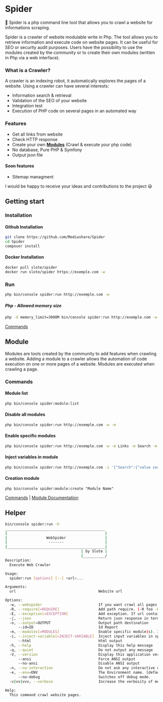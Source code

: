 # Spider
:dizzy: Spider is a php command line tool that allows you to crawl a website for informations scraping.

Spider is a crawler of website modulable write in Php.
The tool allows you to retrieve information and execute code on website pages. It can be useful for SEO or security audit purposes.
Users have the possibility to use the modules created by the community or to create their own modules (written in Php via a web interface).

### What is a Crawler?
A crawler is an indexing robot, it automatically explores the pages of a website.
Using a crawler can have several interests:
- Information search & retrieval
- Validation of the SEO of your website
- Integration test
- Execution of PHP code on several pages in an automated way

### Features
  - Get all links from website
  - Check HTTP response
  - Create your own [**Modules**](src/Modules/) (Crawl & execute your php code)
  - No database, Pure PHP & Symfony
  - Output json file
#### Soon features
  - Sitemap managment

I would be happy to receive your ideas and contributions to the project :smiley:

## Getting start
### Installation
#### Github Installation
```bash
git clone https://github.com/Mediashare/Spider
cd Spider
composer install
```
#### Docker Installation
```bash
docker pull slote/spider
docker run slote/spider https://exemple.com -w
```
### Run
```bash
php bin/console spider:run http://exemple.com -w
```
##### Php - Allowed memory size
```bash
php -d memory_limit=3000M bin/console spider:run http://exemple.com -w # Php memory limit
```
[Commands](src/Command/)
## Module
Modules are tools created by the community to add features when crawling a website.
Adding a module to a crawler allows the automation of code execution on one or more pages of a website. Modules are executed when crawling a page.
### Commands
#### Module list
```bash
php bin/console spider:module:list
```
#### Disable all modules
```bash
php bin/console spider:run http://exemple.com -w -m
```
#### Enable specific modules
```bash
php bin/console spider:run http://exemple.com -w -m Links -m Search -m NewModule
```
#### Inject variables in module
```bash
php bin/console spider:run http://exemple.com -i '{"Search":{"value search"}}' -i '{"Search":{"value search 2"}}'
```
#### Creation module
```
php bin/console spider:module:create "Module Name"
```
[Commands](src/Command/) | [Module Documentation](src/Modules/)

## Helper
```bash
bin/console spider:run -h
______________________________________________
|                                             |
|                  WebSpider                  |
|                   -------                   |
|_____________________________________________|
                                   | by Slote |
                                   |__________/
Description:
  Execute Web Crawler

Usage:
  spider:run [options] [--] <url>...

Arguments:
  url                                      Website url

Options:
  -w, --webspider                          If you want crawl all pages on this website
  -R, --require[=REQUIRE]                  Add path require. (-R foo -R bar) (multiple values allowed)
  -E, --exception[=EXCEPTION]              Add exception. If url contains one of these words then not crawled. (-E foo -E bar) (multiple values allowed)
  -j, --json                               Return json response in terminal
  -o, --output=OUTPUT                      Output path destination
      --id=ID                              Id Report
  -m, --modules[=MODULES]                  Enable specific module(s). If null disable all modules (multiple values allowed)
  -i, --inject-variable[=INJECT-VARIABLE]  Inject input variables in specific module. (-i '{"moduleName":["foo","bar"]}') (multiple values allowed)
      --html                               Html output
  -h, --help                               Display this help message
  -q, --quiet                              Do not output any message
  -V, --version                            Display this application version
      --ansi                               Force ANSI output
      --no-ansi                            Disable ANSI output
  -n, --no-interaction                     Do not ask any interactive question
  -e, --env=ENV                            The Environment name. [default: "prod"]
      --no-debug                           Switches off debug mode.
  -v|vv|vvv, --verbose                     Increase the verbosity of messages: 1 for normal output, 2 for more verbose output and 3 for debug

Help:
  This command crawl website pages.
```